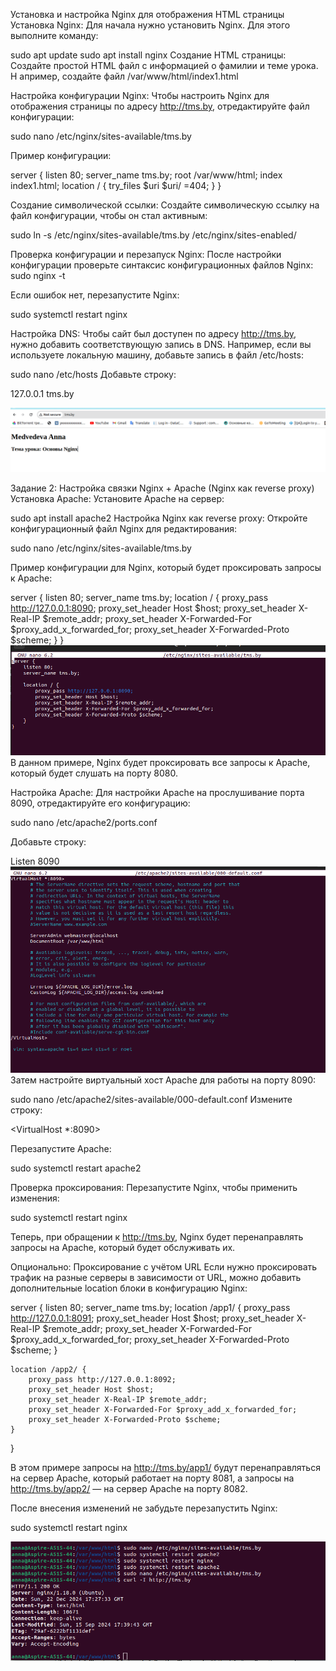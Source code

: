 Установка и настройка Nginx для отображения HTML страницы
Установка Nginx: Для начала нужно установить Nginx. Для этого выполните команду:

sudo apt update
sudo apt install nginx
Создание HTML страницы: Создайте простой HTML файл с информацией о фамилии и теме урока. Н
апример, создайте файл /var/www/html/index1.html

Настройка конфигурации Nginx: Чтобы настроить Nginx для отображения страницы по адресу http://tms.by, отредактируйте файл конфигурации:

sudo nano /etc/nginx/sites-available/tms.by


Пример конфигурации:


server {
    listen 80;
    server_name tms.by;
    root /var/www/html;
    index index1.html;
    location / {
        try_files $uri $uri/ =404;
    }
}


Создание символической ссылки: Создайте символическую ссылку на файл конфигурации, чтобы он стал активным:

sudo ln -s /etc/nginx/sites-available/tms.by /etc/nginx/sites-enabled/

Проверка конфигурации и перезапуск Nginx: После настройки конфигурации проверьте синтаксис конфигурационных файлов Nginx:
sudo nginx -t

Если ошибок нет, перезапустите Nginx:

sudo systemctl restart nginx

Настройка DNS: Чтобы сайт был доступен по адресу http://tms.by, нужно добавить соответствующую запись в DNS. Например, если вы используете локальную машину, добавьте запись в файл /etc/hosts:

sudo nano /etc/hosts
Добавьте строку:

127.0.0.1 tms.by

![Task1](https://github.com/annette-medvedeva/Medvedeva_Anna_DOS24/blob/main/HomeWork14_Web_Servers/Pictures/nginx.png)

Задание 2: Настройка связки Nginx + Apache (Nginx как reverse proxy)
Установка Apache: Установите Apache на сервер:

sudo apt install apache2
Настройка Nginx как reverse proxy: Откройте конфигурационный файл Nginx для редактирования:

sudo nano /etc/nginx/sites-available/tms.by

Пример конфигурации для Nginx, который будет проксировать запросы к Apache:


server {
    listen 80;
    server_name tms.by;
    location / {
        proxy_pass http://127.0.0.1:8090;
        proxy_set_header Host $host;
        proxy_set_header X-Real-IP $remote_addr;
        proxy_set_header X-Forwarded-For $proxy_add_x_forwarded_for;
        proxy_set_header X-Forwarded-Proto $scheme;
    }
}
![](https://github.com/annette-medvedeva/Medvedeva_Anna_DOS24/blob/main/HomeWork14_Web_Servers/Pictures/nginx_proxy.png)
В данном примере, Nginx будет проксировать все запросы к Apache, который будет слушать на порту 8080.

Настройка Apache: Для настройки Apache на прослушивание порта 8090, отредактируйте его конфигурацию:

sudo nano /etc/apache2/ports.conf 

Добавьте строку:

Listen 8090
![apach](https://github.com/annette-medvedeva/Medvedeva_Anna_DOS24/blob/main/HomeWork14_Web_Servers/Pictures/apache2.png)
Затем настройте виртуальный хост Apache для работы на порту 8090:

sudo nano /etc/apache2/sites-available/000-default.conf
Измените строку:

<VirtualHost *:8090>

Перезапустите Apache:

sudo systemctl restart apache2

Проверка проксирования: Перезапустите Nginx, чтобы применить изменения:

sudo systemctl restart nginx

Теперь, при обращении к http://tms.by, Nginx будет перенаправлять запросы на Apache, который будет обслуживать их.

Опционально: Проксирование с учётом URL
Если нужно проксировать трафик на разные серверы в зависимости от URL, можно добавить дополнительные location блоки в конфигурацию Nginx:


server {
    listen 80;
    server_name tms.by;
    location /app1/ {
        proxy_pass http://127.0.0.1:8091;
        proxy_set_header Host $host;
        proxy_set_header X-Real-IP $remote_addr;
        proxy_set_header X-Forwarded-For $proxy_add_x_forwarded_for;
        proxy_set_header X-Forwarded-Proto $scheme;
    }

    location /app2/ {
        proxy_pass http://127.0.0.1:8092;
        proxy_set_header Host $host;
        proxy_set_header X-Real-IP $remote_addr;
        proxy_set_header X-Forwarded-For $proxy_add_x_forwarded_for;
        proxy_set_header X-Forwarded-Proto $scheme;
    }
}

В этом примере запросы на http://tms.by/app1/ будут перенаправляться на сервер Apache, который работает на порту 8081, а запросы на http://tms.by/app2/ — на сервер Apache на порту 8082.

После внесения изменений не забудьте перезапустить Nginx:

sudo systemctl restart nginx

![](https://github.com/annette-medvedeva/Medvedeva_Anna_DOS24/blob/main/HomeWork14_Web_Servers/Pictures/nginx_apache2.png)
